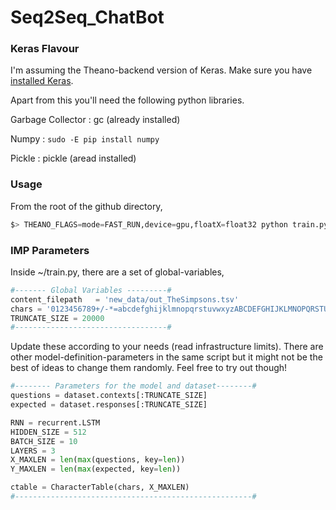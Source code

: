 # Seq2Seq_ChatBot

### Keras Flavour
I'm assuming the Theano-backend version of Keras. Make sure you have [installed Keras](https://github.com/fchollet/keras#installation).

Apart from this you'll need the following python libraries.

Garbage Collector :   gc (already installed)

Numpy             : `sudo -E pip install numpy`

Pickle            : pickle (aread installed)

### Usage
From the root of the github directory,
```python
$> THEANO_FLAGS=mode=FAST_RUN,device=gpu,floatX=float32 python train.py
```

### IMP Parameters
Inside ~/train.py, there are a set of global-variables,
```python
#------- Global Variables ---------#
content_filepath   = 'new_data/out_TheSimpsons.tsv'
chars = '0123456789+/-*=abcdefghijklmnopqrstuvwxyzABCDEFGHIJKLMNOPQRSTUVWXYZ!.,?(){}[]&#_ ' # Char-Level Vocabulary.
TRUNCATE_SIZE = 20000
#----------------------------------#
```
Update these according to your needs (read infrastructure limits). There are other model-definition-parameters in the same 
script but it might not be the best of ideas to change them randomly. Feel free to try out though!
```python
#-------- Parameters for the model and dataset--------#
questions = dataset.contexts[:TRUNCATE_SIZE]
expected = dataset.responses[:TRUNCATE_SIZE]

RNN = recurrent.LSTM
HIDDEN_SIZE = 512
BATCH_SIZE = 10
LAYERS = 3
X_MAXLEN = len(max(questions, key=len))
Y_MAXLEN = len(max(expected, key=len))

ctable = CharacterTable(chars, X_MAXLEN)
#-----------------------------------------------------#
```
